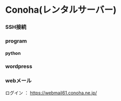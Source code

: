 # Conoha(レンタルサーバー)

### SSH接続

### program

#### python

### wordpress

### webメール
ログイン ： https://webmail61.conoha.ne.jp/